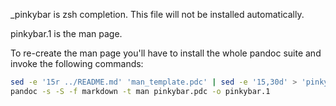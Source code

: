 \_pinkybar is zsh completion. This file will not be installed automatically.

pinkybar.1 is the man page.

To re-create the man page you'll have to install the whole pandoc suite and invoke the following commands:

```bash
sed -e '15r ../README.md' 'man_template.pdc' | sed -e '15,30d' > 'pinkybar.pdc'
pandoc -s -S -f markdown -t man pinkybar.pdc -o pinkybar.1
```
